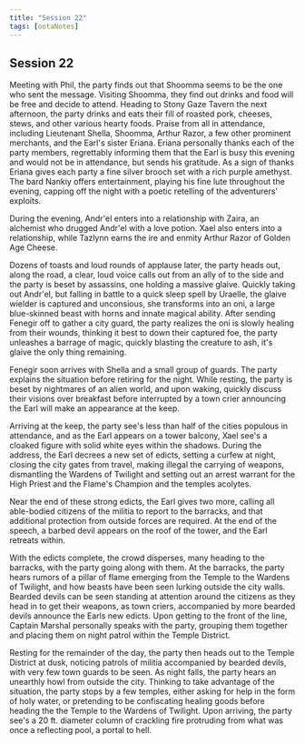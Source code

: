 ```yaml
---
title: "Session 22"
tags: [ootaNotes]
---
```

## Session 22
Meeting with Phil, the party finds out that Shoomma seems to be the one who sent the message. Visiting Shoomma, they find out drinks and food will be free and decide to attend. Heading to Stony Gaze Tavern the next afternoon, the party drinks and eats their fill of roasted pork, cheeses, stews, and other various hearty foods. Praise from all in attendance, including Lieutenant Shella, Shoomma, Arthur Razor, a few other prominent merchants, and the Earl's sister Eriana. Eriana personally thanks each of the party members, regrettably informing them that the Earl is busy this evening and would not be in attendance, but sends his gratitude. As a sign of thanks Eriana gives each party a fine silver brooch set with a rich purple amethyst. The bard Nankiy offers entertainment, playing his fine lute throughout the evening, capping off the night with a poetic retelling of the adventurers' exploits.

During the evening, Andr'el enters into a relationship with Zaira, an alchemist who drugged Andr'el with a love potion. Xael also enters into a relationship, while Tazlynn earns the ire and enmity Arthur Razor of Golden Age Cheese.

Dozens of toasts and loud rounds of applause later, the party heads out, along the road, a clear, loud voice calls out from an ally of to the side and the party is beset by assassins, one holding a massive glaive. Quickly taking out Andr'el, but falling in battle to a quick sleep spell by Uraelle, the glaive wielder is captured and unconsious, she transforms into an oni, a large blue-skinned beast with horns and innate magical ability. After sending Fenegir off to gather a city guard, the party realizes the oni is slowly healing from their wounds, thinking it best to down their captured foe, the party unleashes a barrage of magic, quickly blasting the creature to ash, it's glaive the only thing remaining.

Fenegir soon arrives with Shella and a small group of guards. The party explains the situation before retiring for the night. While resting, the party is beset by nightmares of an alien world, and upon waking, quickly discuss their visions over breakfast before interrupted by a town crier announcing the Earl will make an appearance at the keep.

Arriving at the keep, the party see's less than half of the cities populous in attendance, and as the Earl appears on a tower balcony, Xael see's a cloaked figure with solid white eyes within the shadows. During the address, the Earl decrees a new set of edicts, setting a curfew at night, closing the city gates from travel, making illegal the carrying of weapons, dismantling the Wardens of Twilight and setting out an arrest warrant for the High Priest and the Flame's Champion and the temples acolytes.

Near the end of these strong edicts, the Earl gives two more, calling all able-bodied citizens of the militia to report to the barracks, and that additional protection from outside forces are required. At the end of the speech, a barbed devil appears on the roof of the tower, and the Earl retreats within.

With the edicts complete, the crowd disperses, many heading to the barracks, with the party going along with them. At the barracks, the party hears rumors of a pillar of flame emerging from the Temple to the Wardens of Twilight, and how beasts have been seen lurking outside the city walls. Bearded devils can be seen standing at attention around the citizens as they head in to get their weapons, as town criers, accompanied by more bearded devils announce the Earls new edicts. Upon getting to the front of the line, Captain Marshal personally speaks with the party, grouping them together and placing them on night patrol within the Temple District.

Resting for the remainder of the day, the party then heads out to the Temple District at dusk, noticing patrols of militia accompanied by bearded devils, with very few town guards to be seen. As night falls, the party hears an unearthly howl from outside the city. Thinking to take advantage of the situation, the party stops by a few temples, either asking for help in the form of holy water, or pretending to be confiscating healing goods before heading the the Temple to the Wardens of Twilight. Upon arriving, the party see's a 20 ft. diameter column of crackling fire protruding from what was once a reflecting pool, a portal to hell.